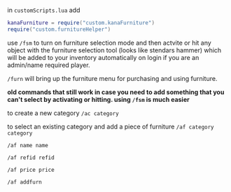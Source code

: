 in `customScripts.lua` add 
```lua
kanaFurniture = require("custom.kanaFurniture")
require("custom.furnitureHelper")
```


use `/fsm` to turn on furniture selection mode and then actvite or hit any object with the furniture selection tool (looks like stendars hammer) which will be added to your inventory automatically on login if you are an admin/name required player.

`/furn` will bring up the furniture menu for purchasing and using furniture.

**old commands that still work in case you need to add something that you can't select by activating or hitting. using `/fsm` is much easier**

to create a new category
`/ac category`  

to select an existing category and add a piece of furniture
`/af category category` 

`/af name name` 

`/af refid refid`

`/af price price`

`/af addfurn`
